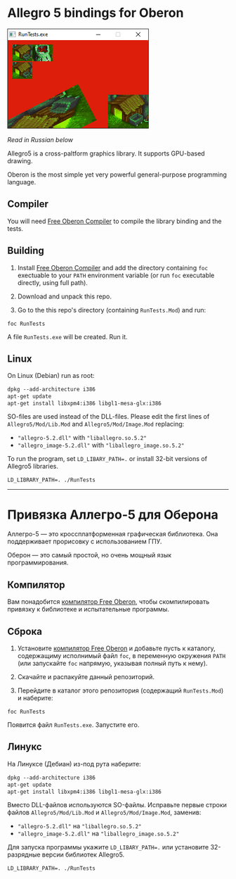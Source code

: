 # Allegro 5 bindings for Oberon

![Oberon graphics program screenshot](screenshot.png)

*Read in Russian below*

Allegro5 is a cross-paltform graphics library. It supports GPU-based drawing.

Oberon is the most simple yet very powerful general-purpose programming language.

## Compiler

You will need
[Free Oberon Compiler](https://github.com/oberoncompiler/foc)
to compile the library binding and the tests.

## Building

1. Install [Free Oberon Compiler](https://github.com/oberoncompiler/foc)
and add the directory containing `foc` exectuable to your `PATH`
environment variable (or run `foc` executable directly, using full path).

2. Download and unpack this repo.

3. Go to the this repo's directory (containing `RunTests.Mod`) and run:
```
foc RunTests
```

A file `RunTests.exe` will be created. Run it.

## Linux

On Linux (Debian) run as root:
```
dpkg --add-architecture i386
apt-get update
apt-get install libxpm4:i386 libgl1-mesa-glx:i386
```

SO-files are used instead of the DLL-files.
Please edit the first lines of `Allegro5/Mod/Lib.Mod` and
`Allegro5/Mod/Image.Mod` replacing:

* `"allegro-5.2.dll"` with `"liballegro.so.5.2"`
* `"allegro_image-5.2.dll"` with `"liballegro_image.so.5.2"`

To run the program, set `LD_LIBARY_PATH=.` or install
32-bit versions of Allegro5 libraries.
```
LD_LIBRARY_PATH=. ./RunTests
```

_________________________________________________

# Привязка Аллегро-5 для Оберона

Аллегро-5 — это кроссплатформенная графическая библиотека. Она поддерживает
прорисовку с использованием ГПУ.

Оберон — это самый простой, но очень мощный язык программирования.

## Компилятор

Вам понадобится
[компилятор Free Oberon](https://github.com/oberoncompiler/foc),
чтобы скомпилировать привязку к библиотеке и испытательные программы.

## Сброка

1. Установите [компилятор Free Oberon](https://github.com/oberoncompiler/foc)
и добавьте пусть к каталогу, содержащиму исполнимый файл `foc`, в переменную
окружения `PATH` (или запускайте `foc` напрямую, указывая полный путь к нему).

2. Скачайте и распакуйте данный репозиторий.

3. Перейдите в каталог этого репозитория (содержащий `RunTests.Mod`)
и наберите:
```
foc RunTests
```

Появится файл `RunTests.exe`. Запустите его.

## Линукс

На Линуксе (Дебиан) из-под рута наберите:
```
dpkg --add-architecture i386
apt-get update
apt-get install libxpm4:i386 libgl1-mesa-glx:i386
```

Вместо DLL-файлов используются SO-файлы.
Исправьте первые строки файлов `Allegro5/Mod/Lib.Mod` и
`Allegro5/Mod/Image.Mod`, заменив:

* `"allegro-5.2.dll"` на `"liballegro.so.5.2"`
* `"allegro_image-5.2.dll"` на `"liballegro_image.so.5.2"`

Для запуска программы укажите `LD_LIBARY_PATH=.` или установите
32-разрядные версии библиотек Allegro5.
```
LD_LIBRARY_PATH=. ./RunTests
```
